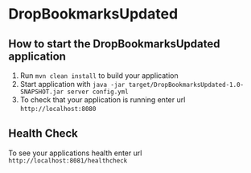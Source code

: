 # DropBookmarksUpdated

How to start the DropBookmarksUpdated application
---

1. Run `mvn clean install` to build your application
1. Start application with `java -jar target/DropBookmarksUpdated-1.0-SNAPSHOT.jar server config.yml`
1. To check that your application is running enter url `http://localhost:8080`

Health Check
---

To see your applications health enter url `http://localhost:8081/healthcheck`
